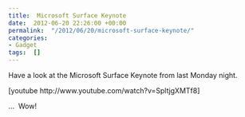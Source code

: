 ```yaml
---
title:  Microsoft Surface Keynote
date:  2012-06-20 22:26:00 +00:00
permalink:  "/2012/06/20/microsoft-surface-keynote/"
categories:
- Gadget
tags:  []
---
```

<p>Have a look at the Microsoft Surface Keynote from last Monday night.</p> [youtube http://www.youtube.com/watch?v=SpltjgXMTf8]  <p>…&#160; Wow!</p>